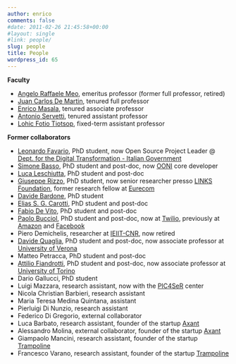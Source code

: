 ```yaml
---
author: enrico
comments: false
#date: 2011-02-26 21:45:58+00:00
#layout: single
#link: people/
slug: people
title: People
wordpress_id: 65
---
```


**Faculty**

- [Angelo Raffaele Meo]({{site.baseurl}}/people/meo), emeritus professor (former full professor, retired)
- [Juan Carlos De Martin]({{site.baseurl}}/people/juan-carlos-de-martin), tenured full professor
- [Enrico Masala]({{site.baseurl}}/people/masala), tenured associate professor
- [Antonio Servetti]({{site.baseurl}}/people/servetti), tenured assistant professor
- [Lohic Fotio Tiotsop]({{site.baseurl}}/people/lohic), fixed-term assistant professor


**Former collaborators**

- [Leonardo Favario]({{site.baseurl}}/people/favario), PhD student, now Open Source Project Leader @ [Dept. for the Digital Transformation - Italian Government](https://innovazione.gov.it/dipartimento/en/structure)
- [Simone Basso]({{site.baseurl}}/people/basso), PhD student and post-doc, now [OONI](https://ooni.org) core developer
- [Luca Leschiutta]({{site.baseurl}}/people/leschiutta), PhD student and post-doc
- [Giuseppe Rizzo]({{site.baseurl}}/people/giuseppe-rizzo), PhD student, now senior researcher presso [LINKS Foundation](https://linksfoundation.com/en), former research fellow at [Eurecom](http://www.eurecom.fr/en/people/rizzo-giuseppe)
- [Davide Bardone]({{site.baseurl}}/people/davide-bardone), PhD student
- [Elias S. G. Carotti]({{site.baseurl}}/people/elias), PhD student and post-doc
- [Fabio De Vito]({{site.baseurl}}/people/fabio-de-vito), PhD student and post-doc
- [Paolo Bucciol]({{site.baseurl}}/people/paolo-bucciol), PhD student and post-doc, now at [Twilio](https://www.twilio.com), previously at [Amazon](https://www.amazon.com) and [Facebook](https://www.facebook.com)
- Piero Demichelis, researcher at [IEIIT-CNR](http://www.ieiit.cnr.it), now retired
- [Davide Quaglia](http://www.di.univr.it/?ent=persona&lang=en&id=2520), PhD student and post-doc, now associate professor at [University of Verona](http://www.univr.it)
- Matteo Petracca, PhD student and post-doc
- [Attilio Fiandrotti](https://www.unito.it/persone/afiandro), PhD student and post-doc, now associate professor at [University of Torino](https://www.unito.it)
- Dario Gallucci, PhD student
- Luigi Mazzara, research assistant, now with the [PIC4SeR](https://pic4ser.polito.it) center
- Nicola Christian Barbieri, research assistant
- Maria Teresa Medina Quintana, assistant
- Pierluigi Di Nunzio, research assistant
- Federico Di Gregorio, external collaborator
- Luca Barbato, research assistant, founder of the startup [Axant](http://www.axant.it)
- Alessandro Molina, external collaborator, founder of the startup [Axant](http://www.axant.it)
- Giampaolo Mancini, research assistant, founder of the startup [Trampoline](http://www.trampolineup.com)
- Francesco Varano, research assistant, founder of the startup [Trampoline](http://www.trampolineup.com)
